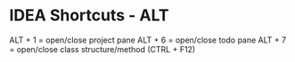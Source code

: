 # IDEA Shortcuts - ALT

ALT + 1 = open/close project pane
ALT + 6 = open/close todo pane
ALT + 7 = open/close class structure/method (CTRL + F12)
